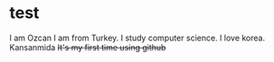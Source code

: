 # test
I am Ozcan
I am from Turkey.
I study computer science.
I love korea.
Kansanmida
~~It's my first time using github~~